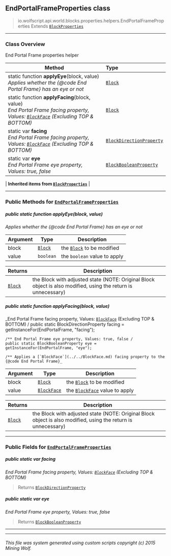 ## EndPortalFrameProperties __class__

>io.wolfscript.api.world.blocks.properties.helpers.EndPortalFrameProperties
>Extends [`BlockProperties`](BlockProperties.md)

---

### Class Overview

End Portal Frame properties helper

Method | Type   
--- | :--- 
static function __applyEye__(block, value) <br> _Applies whether the {@code End Portal Frame} has an eye or not_ | [`Block`](../../Block.md)
static function __applyFacing__(block, value) <br> _End Portal Frame facing property, Values: [`BlockFace`](../../BlockFace.md) (Excluding TOP & BOTTOM)_ | [`Block`](../../Block.md)
static var __facing__ <br> _End Portal Frame facing property, Values: [`BlockFace`](../../BlockFace.md) (Excluding TOP & BOTTOM)_ | [`BlockDirectionProperty`](../BlockDirectionProperty.md)
static var __eye__ <br> _End Portal Frame eye property, Values: true, false_ | [`BlockBooleanProperty`](../BlockBooleanProperty.md)
 |
__Inherited items from [`BlockProperties`](BlockProperties.md)__ |





---


### Public Methods for [`EndPortalFrameProperties`](EndPortalFrameProperties.md)

##### <a id='applyeye'></a>public static function __applyEye__(block, value)

_Applies whether the {@code End Portal Frame} has an eye or not_

Argument | Type | Description  
--- | --- | --- 
block | [`Block`](../../Block.md) | the [`Block`](../../Block.md) to be modified
value | `boolean` | the `boolean` value to apply

Returns | Description
--- | --- 
[`Block`](../../Block.md) | the Block with adjusted state (NOTE: Original Block object is also modified, using the return is unnecessary)


##### <a id='applyfacing'></a>public static function __applyFacing__(block, value)

_End Portal Frame facing property, Values: [`BlockFace`](../../BlockFace.md) (Excluding TOP & BOTTOM) /
    public static BlockDirectionProperty facing = getInstanceFor(EndPortalFrame, "facing");

    /** End Portal Frame eye property, Values: true, false /
    public static BlockBooleanProperty eye = getInstanceFor(EndPortalFrame, "eye");

    /** Applies a [`BlockFace`](../../BlockFace.md) facing property to the {@code End Portal Frame}_

Argument | Type | Description  
--- | --- | --- 
block | [`Block`](../../Block.md) | the [`Block`](../../Block.md) to be modified
value | [`BlockFace`](../../BlockFace.md) | the [`BlockFace`](../../BlockFace.md) value to apply

Returns | Description
--- | --- 
[`Block`](../../Block.md) | the Block with adjusted state (NOTE: Original Block object is also modified, using the return is unnecessary)


---

### Public Fields for [`EndPortalFrameProperties`](EndPortalFrameProperties.md)

##### <a id='facing'></a>public static var __facing__

_End Portal Frame facing property, Values: [`BlockFace`](../../BlockFace.md) (Excluding TOP & BOTTOM)_

>Returns
>  [`BlockDirectionProperty`](../BlockDirectionProperty.md)

##### <a id='eye'></a>public static var __eye__

_End Portal Frame eye property, Values: true, false_

>Returns
>  [`BlockBooleanProperty`](../BlockBooleanProperty.md)

---


---


###### This file was system generated using custom scripts copyright (c) 2015 Mining Wolf.
	

